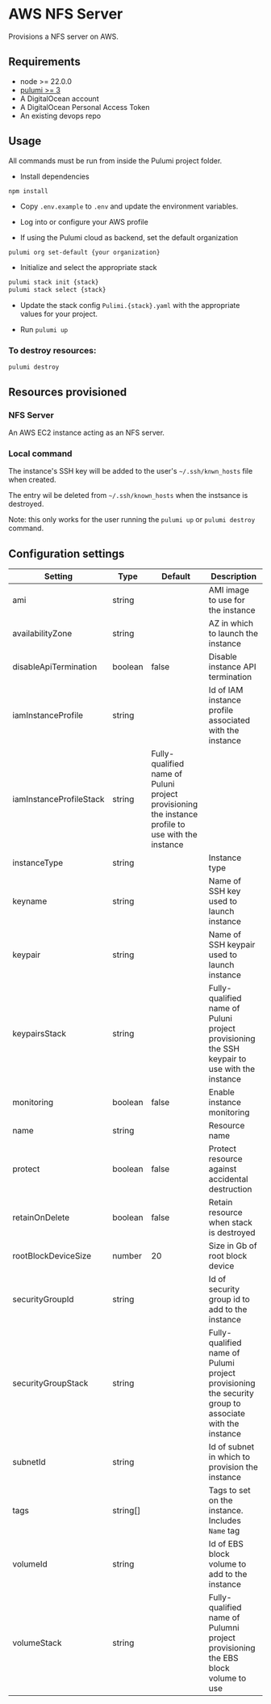 # AWS NFS Server

Provisions a NFS server on AWS.

## Requirements

* node >= 22.0.0
* [pulumi >= 3](https://www.pulumi.com/docs/install/)
* A DigitalOcean account
* A DigitalOcean Personal Access Token
* An existing devops repo

## Usage

All commands must be run from inside the Pulumi project folder.

* Install dependencies 

```
npm install
```

* Copy `.env.example` to `.env` and update the environment variables.

* Log into or configure your AWS profile

* If using the Pulumi cloud as backend, set the default organization 

```bash
pulumi org set-default {your organization}
```

* Initialize and select the appropriate stack

```bash
pulumi stack init {stack}
pulumi stack select {stack}
```

* Update the stack config `Pulimi.{stack}.yaml` with the appropriate values for your project.

* Run `pulumi up`

### To destroy resources:

```
pulumi destroy
```

## Resources provisioned

### NFS Server

An AWS EC2 instance acting as an NFS server.


### Local command

The instance's SSH key will be added to the user's `~/.ssh/knwn_hosts` file when created.

The entry wil be deleted from `~/.ssh/known_hosts` when the instsance is destroyed.

Note: this only works for the user running the `pulumi up` or `pulumi destroy` command. 


## Configuration settings


| Setting | Type | Default | Description |
|---------|------|---------|-------------|
| ami     | string | | AMI image to use for the instance |
| availabilityZone | string | | AZ in which to launch the instance |
| disableApiTermination | boolean | false | Disable instance API termination |
| iamInstanceProfile | string | | Id of IAM instance profile associated with the instance |
| iamInstanceProfileStack | string | Fully-qualified name of Puluni project provisioning the instance profile to use with the instance |
| instanceType | string | | Instance type |
| keyname | string | | Name of SSH key used to launch instance |
| keypair | string | | Name of SSH keypair used to launch instance |
| keypairsStack | string | | Fully-qualified name of Puluni project provisioning the SSH keypair to use with the instance |
| monitoring | boolean | false | Enable instance monitoring |
| name | string | | Resource name |
| protect | boolean | false | Protect resource against accidental destruction |
| retainOnDelete | boolean | false| Retain resource when stack is destroyed |
| rootBlockDeviceSize | number | 20 | Size in Gb of root block device |
| securityGroupId | string | | Id of security group id to add to the instance |
| securityGroupStack | string | | Fully-qualified name of Pulumi project provisioning the security group to associate with the instance |
| subnetId | string | | Id of subnet in which to provision the instance |
| tags | string[] | | Tags to set on the instance. Includes `Name` tag |
| volumeId | string | | Id of EBS block volume to add to the instance |
| volumeStack | string | | Fully-qualified name of Pulumni project provisioning the EBS block volume to use |